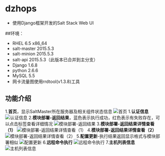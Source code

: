 # dzhops   
+ 使用Django框架开发的Salt Stack Web UI   

##环境：
+ RHEL 6.5 x86_64
+ salt-master 2015.5.3    
+ salt-minion 2015.5.3      
+ salt-api 2015.5.3（此版本已合并到主分支）     
+ Django 1.6.8     
+ python 2.6.6     
+ MySQL 5.5  
+ 网卡流量图使用rrdtool(v1.3.8)工具

## 功能介绍
1.**首页**，显示SaltMaster所在服务器及相关组件状态信息
![首页](https://github.com/Hasal/picture/blob/master/dzhops_pic/index.png)
1.**认证信息**
![认证信息](https://github.com/Hasal/picture/blob/master/dzhops_pic/au.png)
2.**模块部署-返回结果**，蓝色表示执行成功，红色表示有失败存在，可以点击标签查看详细情况
![模块部署-返回结果](https://github.com/Hasal/picture/blob/master/dzhops_pic/deploy.png)
3.**模块部署-返回结果详情查看（1）**
![模块部署-返回结果详情查看（1）](https://github.com/Hasal/picture/blob/master/dzhops_pic/deploy-dec-1.png)
4.**模块部署-返回结果详情查看（2）**
![模块部署-返回结果详情查看（2）](https://github.com/Hasal/picture/blob/master/dzhops_pic/deploy-dec-2.png)
5.**配置更新**-执行结果返回显示格式与模块部署相似
![配置更新](https://github.com/Hasal/picture/blob/master/dzhops_pic/config_update.png)
6.**远程命令执行**
![远程命令执行](https://github.com/Hasal/picture/blob/master/dzhops_pic/exec.png)
7.**主机列表信息**
![主机列表信息](https://github.com/Hasal/picture/blob/master/dzhops_pic/server_list.png)
